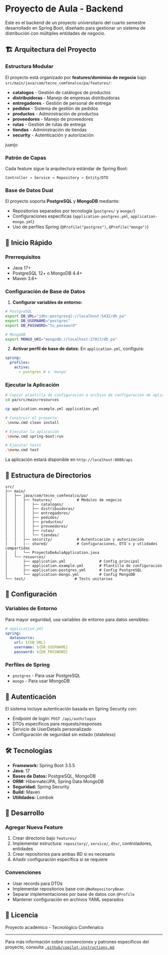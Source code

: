 # Proyecto de Aula - Backend

Este es el backend de un proyecto universitario del cuarto semestre desarrollado en Spring Boot, diseñado para gestionar un sistema de distribución con múltiples entidades de negocio.

## 🏗️ Arquitectura del Proyecto

### Estructura Modular

El proyecto está organizado por **features/dominios de negocio** bajo `src/main/java/com/tecno_comfenalco/pa/features/`:

- **catalogos** - Gestión de catálogos de productos
- **distribuidoras** - Manejo de empresas distribuidoras
- **entregadores** - Gestión de personal de entrega
- **pedidos** - Sistema de gestión de pedidos
- **productos** - Administración de productos
- **proveedores** - Manejo de proveedores
- **rutas** - Gestión de rutas de entrega
- **tiendas** - Administración de tiendas
- **security** - Autenticación y autorización

juanjo

### Patrón de Capas

Cada feature sigue la arquitectura estándar de Spring Boot:

```
Controller → Service → Repository → Entity/DTO
```

### Base de Datos Dual

El proyecto soporta **PostgreSQL** y **MongoDB** mediante:

- Repositorios separados por tecnología (`postgres/` y `mongo/`)
- Configuraciones específicas (`application-postgres.yml`, `application-mongo.yml`)
- Uso de perfiles Spring (`@Profile("postgres")`, `@Profile("mongo")`)

## 🚀 Inicio Rápido

### Prerrequisitos

- Java 17+
- PostgreSQL 12+ o MongoDB 4.4+
- Maven 3.6+

### Configuración de Base de Datos

1. **Configurar variables de entorno:**

```bash
# PostgreSQL
export DB_URL="jdbc:postgresql://localhost:5432/db_pa"
export DB_USERNAME="postgres"
export DB_PASSWORD="tu_password"

# MongoDB
export MONGO_URI="mongodb://localhost:27017/db_pa"
```

2. **Activar perfil de base de datos:**
   En `application.yml`, configura:

```yaml
spring:
  profiles:
    active:
      - postgres # o 'mongo'
```

### Ejecutar la Aplicación

```bash
# Copiar plantilla de configuracion a archivo de configuracion de aplicación
cd pa/src/main/resources

cp application.example.yml application.yml

# Construir el proyecto
.\mvnw.cmd clean install

# Ejecutar la aplicación
.\mvnw.cmd spring-boot:run

# Ejecutar tests
.\mvnw.cmd test
```

La aplicación estará disponible en `http://localhost:8080/api`

## 📁 Estructura de Directorios

```
src/
├── main/
│   ├── java/com/tecno_comfenalco/pa/
│   │   ├── features/           # Módulos de negocio
│   │   │   ├── catalogos/
│   │   │   ├── distribuidoras/
│   │   │   ├── entregadores/
│   │   │   ├── pedidos/
│   │   │   ├── productos/
│   │   │   ├── proveedores/
│   │   │   ├── rutas/
│   │   │   └── tiendas/
│   │   ├── security/           # Autenticación y autorización
|   |   |-- shared/             # Configuraciones, DTO´s y utlidades compartidas
│   │   └── ProyectoDeAulaApplication.java
│   └── resources/
│       ├── application.yml               # Config principal
│       ├── application.example.yml       # Plantilla de configuración
│       ├── application-postgres.yml      # Config PostgreSQL
│       └── application-mongo.yml         # Config MongoDB
└── test/                      # Tests unitarios
```

## 🔧 Configuración

### Variables de Entorno

Para mayor seguridad, usa variables de entorno para datos sensibles:

```yaml
# application.yml
spring:
  datasource:
    url: ${DB_URL}
    username: ${DB_USERNAME}
    password: ${DB_PASSWORD}
```

### Perfiles de Spring

- `postgres` - Para usar PostgreSQL
- `mongo` - Para usar MongoDB

## 🔐 Autenticación

El sistema incluye autenticación basada en Spring Security con:

- Endpoint de login: `POST /api/auth/login`
- DTOs específicos para requests/responses
- Servicio de UserDetails personalizado
- Configuración de seguridad sin estado (stateless)

## 🛠️ Tecnologías

- **Framework:** Spring Boot 3.5.5
- **Java:** 17
- **Bases de Datos:** PostgreSQL, MongoDB
- **ORM:** Hibernate/JPA, Spring Data MongoDB
- **Seguridad:** Spring Security
- **Build:** Maven
- **Utilidades:** Lombok

## 📝 Desarrollo

### Agregar Nueva Feature

1. Crear directorio bajo `features/`
2. Implementar estructura: `repository/`, `service/`, `dto/`, controladores, entidades
3. Crear repositorios para ambas BD si es necesario
4. Añadir configuración específica si se requiere

### Convenciones

- Usar records para DTOs
- Implementar repositorios base con `@NoRepositoryBean`
- Separar implementaciones por base de datos con `@Profile`
- Mantener configuración en archivos YAML separados

## 📄 Licencia

Proyecto académico - Tecnológico Comfenalco

---

Para más información sobre convenciones y patrones específicos del proyecto, consulta [`.github/copilot-instructions.md`](.github/copilot-instructions.md).

